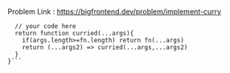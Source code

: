 Problem Link : https://bigfrontend.dev/problem/implement-curry

```function curry(fn) {
  // your code here
  return function curried(...args){
    if(args.length>=fn.length) return fn(...args)
    return (...args2) => curried(...args,...args2)
  }
}```
